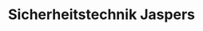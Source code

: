 ---
title: "Sicherheitstechnik Jaspers"
url: /kaarst/sicherheitstechnik-jaspers/
shop: Schlüsseldienst
---
